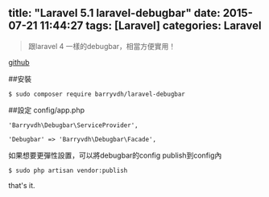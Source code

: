 title: "Laravel 5.1 laravel-debugbar"
date: 2015-07-21 11:44:27
tags: [Laravel]
categories: Laravel
---
>跟laravel 4 一樣的debugbar，相當方便實用！

[github](https://github.com/barryvdh/laravel-debugbar)

##安裝
```
$ sudo composer require barryvdh/laravel-debugbar
```

##設定
config/app.php

```
'Barryvdh\Debugbar\ServiceProvider',

'Debugbar' => 'Barryvdh\Debugbar\Facade',
```

如果想要更彈性設置，可以將debugbar的config publish到config內
```
$ sudo php artisan vendor:publish
```

that's it.
